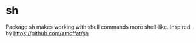 sh
==

Package sh makes working with shell commands more shell-like.  Inspired by https://github.com/amoffat/sh
